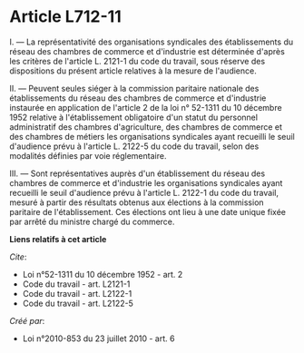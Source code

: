 # Article L712-11

I. ― La représentativité des organisations syndicales des établissements du réseau des chambres de commerce et d'industrie
est déterminée d'après les critères de l'article L. 2121-1 du code du travail, sous réserve des dispositions du présent
article relatives à la mesure de l'audience.

II. ― Peuvent seules siéger à la commission paritaire nationale des établissements du réseau des chambres de commerce et
d'industrie instaurée en application de l'article 2 de la loi n° 52-1311 du 10 décembre 1952 relative à l'établissement
obligatoire d'un statut du personnel administratif des chambres d'agriculture, des chambres de commerce et des chambres de
métiers les organisations syndicales ayant recueilli le seuil d'audience prévu à l'article L. 2122-5 du code du travail,
selon des modalités définies par voie réglementaire.

III. ― Sont représentatives auprès d'un établissement du réseau des chambres de commerce et d'industrie les organisations
syndicales ayant recueilli le seuil d'audience prévu à l'article L. 2122-1 du code du travail, mesuré à partir des résultats
obtenus aux élections à la commission paritaire de l'établissement. Ces élections ont lieu à une date unique fixée par arrêté
du ministre chargé du commerce.

**Liens relatifs à cet article**

_Cite_:

  - Loi n°52-1311 du 10 décembre 1952 - art. 2
  - Code du travail - art. L2121-1
  - Code du travail - art. L2122-1
  - Code du travail - art. L2122-5

_Créé par_:

  - Loi n°2010-853 du 23 juillet 2010 - art. 6

